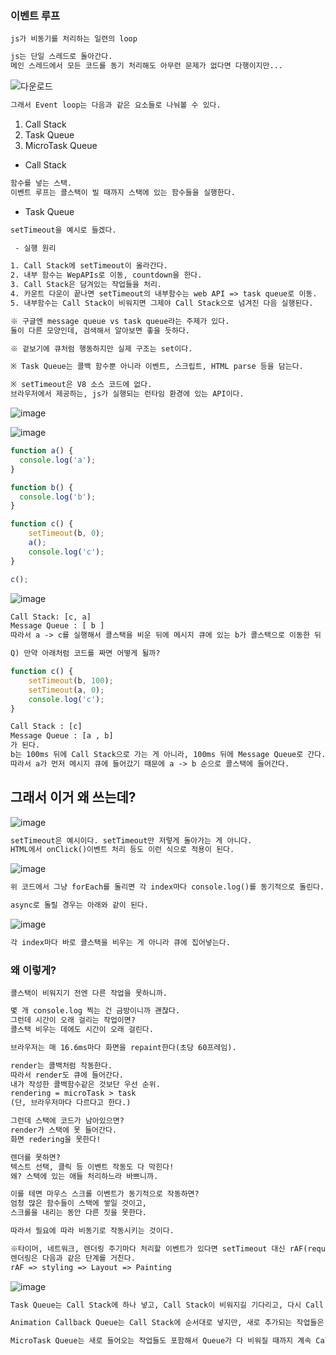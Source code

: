 ### 이벤트 루프

    js가 비동기를 처리하는 일련의 loop
    
```txt
js는 단일 스레드로 돌아간다.
메인 스레드에서 모든 코드를 동기 처리해도 아무런 문제가 없다면 다행이지만...
```
![다운로드](https://user-images.githubusercontent.com/39308313/148635367-0b8f913d-422e-4126-a37f-73fa48413efb.jpg)

```txt
그래서 Event loop는 다음과 같은 요소들로 나눠볼 수 있다.
```

1. Call Stack
2. Task Queue
3. MicroTask Queue


- Call Stack

```txt
함수를 넣는 스택.
이벤트 루프는 콜스택이 빌 때까지 스택에 있는 함수들을 실행한다.
```

- Task Queue

```txt
setTimeout을 예시로 들겠다.

 - 실행 원리

1. Call Stack에 setTimeout이 올라간다.
2. 내부 함수는 WepAPIs로 이동, countdown을 한다.
3. Call Stack은 담겨있는 작업들을 처리.
4. 카운트 다운이 끝나면 setTimeout의 내부함수는 web API => task queue로 이동.
5. 내부함수는 Call Stack이 비워지면 그제야 Call Stack으로 넘겨진 다음 실행된다.

※ 구글엔 message queue vs task queue라는 주제가 있다.
둘이 다른 모양인데, 검색해서 알아보면 좋을 듯하다.

※ 겉보기에 큐처럼 행동하지만 실제 구조는 set이다.

※ Task Queue는 콜백 함수뿐 아니라 이벤트, 스크립트, HTML parse 등을 담는다.

※ setTimeout은 V8 소스 코드에 없다. 
브라우저에서 제공하는, js가 실행되는 런타임 환경에 있는 API이다.
```

![image](https://user-images.githubusercontent.com/39308313/144356805-87e7041c-7ca9-41ed-9cf5-5af3c9bf1c52.png)

![image](https://user-images.githubusercontent.com/39308313/144360100-d6a69889-18f0-4e8e-a8c7-e835ed323bbb.png)

```javascript
function a() {
  console.log('a');
}

function b() {
  console.log('b');
}

function c() {
    setTimeout(b, 0);
    a();
    console.log('c');
}

c();
```

![image](https://user-images.githubusercontent.com/39308313/144221789-50c7f629-7fa5-4ec8-90b1-6ab53ed34199.png)

```txt
Call Stack: [c, a]
Message Queue : [ b ]
따라서 a -> c를 실행해서 콜스택을 비운 뒤에 메시지 큐에 있는 b가 콜스택으로 이동한 뒤 출력된다.

Q) 만약 아래처럼 코드를 짜면 어떻게 될까?
```

```javascript
function c() {
    setTimeout(b, 100);
    setTimeout(a, 0);
    console.log('c');
}
```

```txt
Call Stack : [c]
Message Queue : [a , b]
가 된다.
b는 100ms 뒤에 Call Stack으로 가는 게 아니라, 100ms 뒤에 Message Queue로 간다.
따라서 a가 먼저 메시지 큐에 들어갔기 때문에 a -> b 순으로 콜스택에 들어간다.
```

## 그래서 이거 왜 쓰는데?

![image](https://user-images.githubusercontent.com/39308313/144360746-b051a3da-561b-45f2-9efc-78e823293359.png)

```txt
setTimeout은 예시이다. setTimeout만 저렇게 돌아가는 게 아니다.
HTML에서 onClick()이벤트 처리 등도 이런 식으로 적용이 된다.
```

![image](https://user-images.githubusercontent.com/39308313/144361895-85407884-7049-4d0e-bb6d-c122ea7140db.png)

```txt
위 코드에서 그냥 forEach를 돌리면 각 index마다 console.log()를 동기적으로 돌린다. 

async로 돌릴 경우는 아래와 같이 된다.
```

![image](https://user-images.githubusercontent.com/39308313/144361671-f3a8b498-dc4b-4772-bb56-e68ed2823b09.png)

```txt
각 index마다 바로 콜스택을 비우는 게 아니라 큐에 집어넣는다.
```

### 왜 이렇게?

    콜스택이 비워지기 전엔 다른 작업을 못하니까.

```txt
몇 개 console.log 찍는 건 금방이니까 괜찮다. 
그런데 시간이 오래 걸리는 작업이면?
콜스택 비우는 데에도 시간이 오래 걸린다.

브라우저는 매 16.6ms마다 화면을 repaint한다(초당 60프레임).

render는 콜백처럼 작동한다.
따라서 render도 큐에 들어간다.
내가 작성한 콜백함수같은 것보단 우선 순위.
rendering = microTask > task
(단, 브라우저마다 다르다고 한다.)

그런데 스택에 코드가 남아있으면? 
render가 스택에 못 들어간다. 
화면 redering을 못한다!

렌더를 못하면?
텍스트 선택, 클릭 등 이벤트 작동도 다 막힌다!
왜? 스택에 있는 애들 처리하느라 바쁘니까.

이를 테면 마우스 스크롤 이벤트가 동기적으로 작동하면?
엄청 많은 함수들이 스택에 쌓일 것이고,
스크롤을 내리는 동안 다른 짓을 못한다.

따라서 필요에 따라 비동기로 작동시키는 것이다.

※타이머, 네트워크, 렌더링 주기마다 처리할 이벤트가 있다면 setTimeout 대신 rAF(requestAnimationFrame)을 써보자.
렌더링은 다음과 같은 단계를 거친다.
rAF => styling => Layout => Painting

```

![image](https://user-images.githubusercontent.com/39308313/148636153-0398ed21-e8c2-4e23-bc9f-d99224f9787d.png)

```txt
Task Queue는 Call Stack에 하나 넣고, Call Stack이 비워지길 기다리고, 다시 Call Stack에 하나 넣고, 기다린다.

Animation Callback Queue는 Call Stack에 순서대로 넣지만, 새로 추가되는 작업들은 다음 프레임에서 처리한다.

MicroTask Queue는 새로 들어오는 작업들도 포함해서 Queue가 다 비워질 때까지 계속 Call Stack에 넣는다.

```
